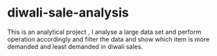 # diwali-sale-analysis
This is an analytical project , I analyse a large data set and perform operation accordingly and filter the data and show which item is more demanded and least demanded in diwali sales.
